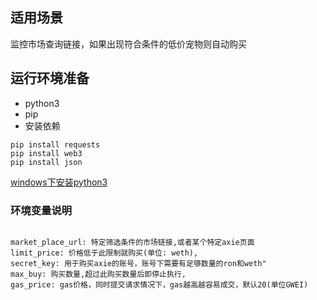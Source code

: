 ## 适用场景

监控市场查询链接，如果出现符合条件的低价宠物则自动购买


## 运行环境准备
- python3
- pip
- 安装依赖

```
pip install requests
pip install web3
pip install json
```

[windows下安装python3](https://www.ycpai.cn/python/ePZDG6wR.html)


### 环境变量说明 

```

market_place_url: 特定筛选条件的市场链接,或者某个特定axie页面
limit_price: 价格低于此限制就购买(单位: weth),
secret_key: 用于购买axie的账号，账号下需要有足够数量的ron和weth" 
max_buy: 购买数量,超过此购买数量后即停止执行,
gas_price: gas价格，同时提交请求情况下，gas越高越容易成交，默认20(单位GWEI)

```